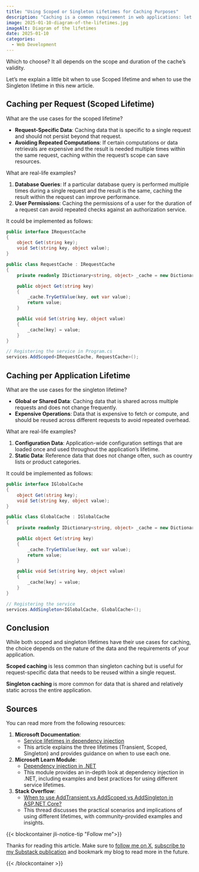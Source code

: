 ```yaml
---
title: "Using Scoped or Singleton Lifetimes for Caching Purposes"
description: "Caching is a common requirement in web applications: let’s look at why we would use a scoped or singleton lifetime depending on use cases."
image: 2025-01-10-diagram-of-the-lifetimes.jpg
imageAlt: Diagram of the lifetimes
date: 2025-01-10
categories:
  - Web Development
---
```


Which to choose? It all depends on the scope and duration of the cache’s validity.

Let’s me explain a little bit when to use Scoped lifetime and when to use the Singleton lifetime in this new article.

## Caching per Request (Scoped Lifetime)

What are the use cases for the scoped lifetime?

- **Request-Specific Data**: Caching data that is specific to a single request and should not persist beyond that request.
- **Avoiding Repeated Computations**: If certain computations or data retrievals are expensive and the result is needed multiple times within the same request, caching within the request’s scope can save resources.

What are real-life examples?

1. **Database Queries**: If a particular database query is performed multiple times during a single request and the result is the same, caching the result within the request can improve performance.
2. **User Permissions**: Caching the permissions of a user for the duration of a request can avoid repeated checks against an authorization service.

It could be implemented as follows:

```csharp
public interface IRequestCache
{
    object Get(string key);
    void Set(string key, object value);
}

public class RequestCache : IRequestCache
{
    private readonly IDictionary<string, object> _cache = new Dictionary<string, object>();

    public object Get(string key)
    {
        _cache.TryGetValue(key, out var value);
        return value;
    }

    public void Set(string key, object value)
    {
        _cache[key] = value;
    }
}

// Registering the service in Program.cs
services.AddScoped<IRequestCache, RequestCache>();
```

## Caching per Application Lifetime

What are the use cases for the singleton lifetime?

- **Global or Shared Data**: Caching data that is shared across multiple requests and does not change frequently.
- **Expensive Operations**: Data that is expensive to fetch or compute, and should be reused across different requests to avoid repeated overhead.

What are real-life examples?

1. **Configuration Data**: Application-wide configuration settings that are loaded once and used throughout the application’s lifetime.
2. **Static Data**: Reference data that does not change often, such as country lists or product categories.

It could be implemented as follows:

```csharp
public interface IGlobalCache
{
    object Get(string key);
    void Set(string key, object value);
}

public class GlobalCache : IGlobalCache
{
    private readonly IDictionary<string, object> _cache = new Dictionary<string, object>();

    public object Get(string key)
    {
        _cache.TryGetValue(key, out var value);
        return value;
    }

    public void Set(string key, object value)
    {
        _cache[key] = value;
    }
}

// Registering the service
services.AddSingleton<IGlobalCache, GlobalCache>();

```

## Conclusion

While both scoped and singleton lifetimes have their use cases for caching, the choice depends on the nature of the data and the requirements of your application.

**Scoped caching** is less common than singleton caching but is useful for request-specific data that needs to be reused within a single request.

**Singleton caching** is more common for data that is shared and relatively static across the entire application.

## Sources

You can read more from the following resources:

1. **Microsoft Documentation**:
   - [Service lifetimes in dependency injection](https://learn.microsoft.com/en-us/aspnet/core/fundamentals/dependency-injection#service-lifetimes)
   - This article explains the three lifetimes (Transient, Scoped, Singleton) and provides guidance on when to use each one.
2. **Microsoft Learn Module**:
   - [Dependency injection in .NET](https://learn.microsoft.com/en-us/dotnet/core/extensions/dependency-injection)
   - This module provides an in-depth look at dependency injection in .NET, including examples and best practices for using different service lifetimes.
3. **Stack Overflow**:
   - [When to use AddTransient vs AddScoped vs AddSingleton in ASP.NET Core?](https://stackoverflow.com/questions/38138100/addtransient-addscoped-and-addsingleton-services-differences)
   - This thread discusses the practical scenarios and implications of using different lifetimes, with community-provided examples and insights.

{{< blockcontainer jli-notice-tip "Follow me">}}

Thanks for reading this article. Make sure to [follow me on X](https://x.com/LitzlerJeremie), [subscribe to my Substack publication](https://iamjeremie.substack.com/) and bookmark my blog to read more in the future.

{{< /blockcontainer >}}
